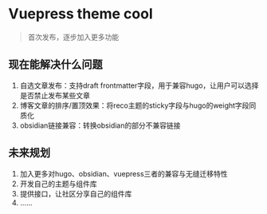 # Vuepress theme cool

> 首次发布，逐步加入更多功能

## 现在能解决什么问题

1. 自选文章发布：支持draft frontmatter字段，用于兼容hugo，让用户可以选择是否禁止发布某些文章
2. 博客文章的排序/置顶效果：将reco主题的sticky字段与hugo的weight字段同质化
3. obsidian链接兼容：转换obsidian的部分不兼容链接

## 未来规划

1. 加入更多对hugo、obsidian、vuepress三者的兼容与无缝迁移特性
2. 开发自己的主题与组件库
3. 提供接口，让社区分享自己的组件库
4. ......
